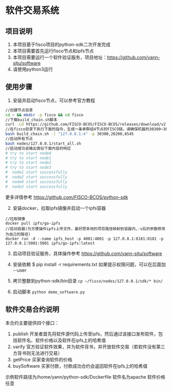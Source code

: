 # 软件交易系统

## 项目说明
1. 本项目基于fisco项目的python-sdk二次开发完成
2. 本项目需要首先运行fisco节点和ipfs节点
3. 本项目需要运行一个软件验证服务，项目地址：https://github.com/yann-sjtu/software
4. 请使用python3运行

## 使用步骤

1. 安装并启动fisco节点，可以参考官方教程 
```bash
//创建节点目录
cd ~ && mkdir -p fisco && cd fisco
//下载build_chain.sh脚本
curl -LO https://github.com/FISCO-BCOS/FISCO-BCOS/releases/download/v2.2.0/build_chain.sh && chmod u+x build_chain.sh
//在fisco目录下执行下面的指令，生成一条单群组4节点的FISCO链。请确保机器的30300~30303，20200~20203，8545~8548端口没有被占用。
bash build_chain.sh -l "127.0.0.1:4" -p 30300,20200,8545
//启动所有节点
bash nodes/127.0.0.1/start_all.sh
//启动成功会输出类似下面内容的响应
# try to start node0
# try to start node1
# try to start node2
# try to start node3
#  node1 start successfully
#  node2 start successfully
#  node0 start successfully
#  node3 start successfully
```
更多详情参考 https://github.com/FISCO-BCOS/python-sdk 

2. 安装docker，拉取ipfs镜像并启动一个ipfs容器
```
//拉取镜像
docker pull ipfs/go-ipfs
//启动容器(为方便操作ipfs上传文件，最好把本地的项目路径映射到容器内,-v后的参数修改为自己的路径)
docker run -d --name ipfs_host -p 4001:4001 -p 127.0.0.1:8181:8181 -p 127.0.0.1:5001:5001 ipfs/go-ipfs:latest
```
3. 启动项目验证服务，具体操作参考 https://github.com/yann-sjtu/software

4. 安装依赖
$ pip install -r requirements.txt
如果提示权限问题，可以在后面加 --user 

5. 拷贝整数到python-sdk/bin目录
`cp ~/fisco/nodes/127.0.0.1/sdk/* bin/`

6. 启动脚本
`python demo_software.py`

## 软件交易合约说明
本合约主要提供四个接口：
  1. publish
  开发者首先将软件源代码上传至ipfs，然后通过该接口发布软件，包括软件名、软件价格以及软件在ipfs上的哈希值
  2. varify
  官方验证软件效果，并为软件背书，并开放软件交易（若软件没有第三方背书则无法进行交易）
  2. getPrice
  买家查询软件的价格
  3. buySoftware
  买家付款，付款成功合约会返回软件在ipfs上的哈希值

示例软件路径为/home/yann/python-sdk/Dockerfile
软件名为apache
软件价格任意